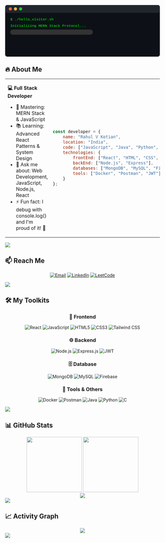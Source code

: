 <div align="center">
  <img src="data:image/svg+xml,%3Csvg width='600' height='200' xmlns='http://www.w3.org/2000/svg'%3E%3Cdefs%3E%3Cstyle%3E.terminal%7Bfont-family:'Courier New',monospace;font-size:14px;fill:%2300ff00;background:%23000%7D.cursor%7Bfill:%2300ff00;animation:blink 1s infinite%7D@keyframes blink%7B0%25,50%25%7Bopacity:1%7D51%25,100%25%7Bopacity:0%7D%7D.line1%7Banimation:typewriter1 2s steps(40,end) 0s 1 normal both%7D.line2%7Banimation:typewriter2 2s steps(40,end) 2.5s 1 normal both%7D.progress-bg%7Bfill:%23333%7D.progress-bar%7Bfill:%2300ff00;animation:progress 3s ease-in-out 5s 1 normal both%7D.connected%7Banimation:fadeIn 1s ease-in 8.5s 1 normal both%7D.welcome%7Banimation:fadeIn 1s ease-in 9.5s 1 normal both%7D@keyframes typewriter1%7Bfrom%7Bwidth:0%7Dto%7Bwidth:100%25%7D%7D@keyframes typewriter2%7Bfrom%7Bwidth:0%7Dto%7Bwidth:100%25%7D%7D@keyframes progress%7Bfrom%7Bwidth:0%7Dto%7Bwidth:320px%7D%7D@keyframes fadeIn%7Bfrom%7Bopacity:0%7Dto%7Bopacity:1%7D%7D%3C/style%3E%3C/defs%3E%3Crect width='600' height='200' fill='%230d1117' rx='8'/%3E%3Crect width='600' height='30' fill='%2321262d' rx='8'/%3E%3Ccircle cx='20' cy='15' r='6' fill='%23ff5f57'/%3E%3Ccircle cx='40' cy='15' r='6' fill='%23ffbd2e'/%3E%3Ccircle cx='60' cy='15' r='6' fill='%2328ca42'/%3E%3Cg class='terminal'%3E%3Ctext x='20' y='60' class='line1'%3E%3Ctspan%3E$ ./hello_visitor.sh%3C/tspan%3E%3C/text%3E%3C/g%3E%3Cg class='terminal'%3E%3Ctext x='20' y='85' class='line2'%3E%3Ctspan%3EInitializing MERN Stack Protocol...%3C/tspan%3E%3C/text%3E%3C/g%3E%3Crect x='20' y='95' width='320' height='20' class='progress-bg' rx='10'/%3E%3Crect x='20' y='95' width='0' height='20' class='progress-bar' rx='10'/%3E%3Ctext x='350' y='108' class='terminal connected'%3E100%25%3C/text%3E%3Ctext x='20' y='130' class='terminal connected'%3EConnected ✅%3C/text%3E%3Ctext x='20' y='155' class='terminal welcome'%3EWelcome to my codebase 👨‍💻%3C/text%3E%3C/svg%3E" alt="Terminal Animation"/>
</div>

## 🔥 About Me

<table>
<tr><td>

**💻 Full Stack Developer**
- 🎯 Mastering: MERN Stack & JavaScript
- 📚 Learning: Advanced React Patterns & System Design
- 💬 Ask me about: Web Development, JavaScript, Node.js, React
- ⚡ Fun fact: I debug with console.log() and I'm proud of it! 🐛

</td><td>

```javascript
const developer = {
    name: "Rahul V Kotian",
    location: "India",
    code: ["JavaScript", "Java", "Python", "C"],
    technologies: {
        frontEnd: ["React", "HTML", "CSS", "Tailwind"],
        backEnd: ["Node.js", "Express"],
        databases: ["MongoDB", "MySQL", "Firebase"],
        tools: ["Docker", "Postman", "JWT"]
    }
};
```

</td></tr>
</table>

<img src="https://user-images.githubusercontent.com/73097560/115834477-dbab4500-a447-11eb-908a-139a6edaec5c.gif">

## 📫 Reach Me

<div align="center">
  
  [![Email](https://img.shields.io/badge/Email-D14836?style=for-the-badge&logo=gmail&logoColor=white)](mailto:rahulvk2002@gmail.com)
  [![LinkedIn](https://img.shields.io/badge/LinkedIn-0077B5?style=for-the-badge&logo=linkedin&logoColor=white)](https://www.linkedin.com/in/rahul-v-kotian-5644481b8/)
  [![LeetCode](https://img.shields.io/badge/LeetCode-FFA116?style=for-the-badge&logo=leetcode&logoColor=black)](https://leetcode.com/u/rvk2k2/)

</div>

<img src="https://user-images.githubusercontent.com/73097560/115834477-dbab4500-a447-11eb-908a-139a6edaec5c.gif">

## 🛠️ My Toolkits

<div align="center">

### 🎯 Frontend
![React](https://img.shields.io/badge/React-20232A?style=for-the-badge&logo=react&logoColor=61DAFB)
![JavaScript](https://img.shields.io/badge/JavaScript-F7DF1E?style=for-the-badge&logo=javascript&logoColor=black)
![HTML5](https://img.shields.io/badge/HTML5-E34F26?style=for-the-badge&logo=html5&logoColor=white)
![CSS3](https://img.shields.io/badge/CSS3-1572B6?style=for-the-badge&logo=css3&logoColor=white)
![Tailwind CSS](https://img.shields.io/badge/Tailwind_CSS-38B2AC?style=for-the-badge&logo=tailwind-css&logoColor=white)

### ⚙️ Backend
![Node.js](https://img.shields.io/badge/Node.js-43853D?style=for-the-badge&logo=node.js&logoColor=white)
![Express.js](https://img.shields.io/badge/Express.js-404D59?style=for-the-badge&logo=express&logoColor=white)
![JWT](https://img.shields.io/badge/JWT-000000?style=for-the-badge&logo=json-web-tokens&logoColor=white)

### 🗄️ Database
![MongoDB](https://img.shields.io/badge/MongoDB-4EA94B?style=for-the-badge&logo=mongodb&logoColor=white)
![MySQL](https://img.shields.io/badge/MySQL-005C84?style=for-the-badge&logo=mysql&logoColor=white)
![Firebase](https://img.shields.io/badge/Firebase-039BE5?style=for-the-badge&logo=Firebase&logoColor=white)

### 🔧 Tools & Others
![Docker](https://img.shields.io/badge/Docker-2496ED?style=for-the-badge&logo=docker&logoColor=white)
![Postman](https://img.shields.io/badge/Postman-FF6C37?style=for-the-badge&logo=postman&logoColor=white)
![Java](https://img.shields.io/badge/Java-ED8B00?style=for-the-badge&logo=java&logoColor=white)
![Python](https://img.shields.io/badge/Python-3776AB?style=for-the-badge&logo=python&logoColor=white)
![C](https://img.shields.io/badge/C-00599C?style=for-the-badge&logo=c&logoColor=white)

</div>

<img src="https://user-images.githubusercontent.com/73097560/115834477-dbab4500-a447-11eb-908a-139a6edaec5c.gif">

## 📊 GitHub Stats

<div align="center">
<img height="180em" src="https://github-readme-stats.vercel.app/api?username=rvk2k2&show_icons=true&theme=radical&hide_border=true&count_private=true"/>
<img height="180em" src="https://github-readme-stats.vercel.app/api/top-langs/?username=rvk2k2&layout=compact&theme=radical&hide_border=true"/>
</div>

<div align="center">
<img src="https://github-readme-streak-stats.herokuapp.com/?user=rvk2k2&theme=radical&hide_border=true"/>
</div>

<img src="https://user-images.githubusercontent.com/73097560/115834477-dbab4500-a447-11eb-908a-139a6edaec5c.gif">

## 📈 Activity Graph

<div align="center">
<img src="https://github-readme-activity-graph.vercel.app/graph?username=rvk2k2&theme=redical&hide_border=true"/>
</div>

<img src="https://user-images.githubusercontent.com/73097560/115834477-dbab4500-a447-11eb-908a-139a6edaec5c.gif">

